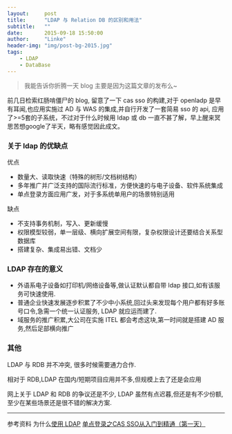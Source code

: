 ```yaml
---
layout:     post
title:      "LDAP 与 Relation DB 的区别和用法"
subtitle:   ""
date:       2015-09-18 15:50:00
author:     "Linke"
header-img: "img/post-bg-2015.jpg"
tags:
    - LDAP
    - DataBase
---
```


>  我能告诉你折腾一天 blog 主要是因为这篇文章的发布么~

前几日检索红肠啃僵尸的 blog, 留意了一下 cas sso 的构建,对于 openladp 是早有耳闻,也应用实施过 AD 与 WAS 的集成,并自行开发了一套简易 sso 的 api, 应用了>=5套的子系统，不过对于什么时候用 ldap 或 db 一直不甚了解，早上醒来冥思苦想google了半天，略有感觉因此成文。

### 关于 ldap 的优缺点
优点

* 数量大、读取快速（特殊的树形/文档树结构）
* 多年推广并广泛支持的国际流行标准，方便快速的与电子设备、软件系统集成
* 单点登录方面应用广发，对于多系统单用户的场景特别适用

缺点

* 不支持事务机制，写入、更新缓慢
* 权限模型较弱，单一层级、横向扩展空间有限，复杂权限设计还要结合关系型数据库
* 搭建复杂、集成易出错、文档少

### LDAP 存在的意义 

* 外语系电子设备如打印机/网络设备等,做认证默认都自带 ldap 接口,如有该服务可快速使用.
* 普通企业快速发展逐步积累了不少中小系统,回过头来发现每个用户都有好多账号口令,急需一个统一认证服务, LDAP 就应运而建了.
* 域服务的推广积累,大公司在实施 ITEL 都会考虑这块,第一时间就是搭建 AD 服务,然后足部横向推广

### 其他

LDAP 与 RDB 并不冲突, 很多时候需要通力合作.

相对于 RDB,LDAP 在国内/短期项目应用并不多,但规模上去了还是会应用

网上关于 LDAP 和 RDB 的争议还是不少, LDAP 虽然有点迟暮,但还是有不少份额,至少在某些场景还是很不错的解决方案.

---
参考资料
为什么[使用 LDAP](https://www.centos.org/docs/5/html/5.2/Deployment_Guide/s1-ldap-adv.html)
[单点登录之CAS SSO从入门到精通（第一天）](http://blog.csdn.net/lifetragedy/article/details/43817903)






 


